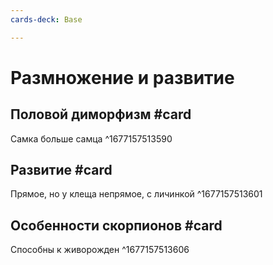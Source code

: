 ```yaml
---
cards-deck: Base

---
```


# Размножение и развитие

## Половой диморфизм #card 
Самка больше самца
^1677157513590

## Развитие #card 
Прямое, но у клеща непрямое, с личинкой
^1677157513601

## Особенности скорпионов #card 
Способны к живорожден
^1677157513606
